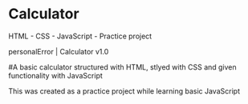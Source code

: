 # Calculator
 HTML - CSS - JavaScript - Practice project

personalError | Calculator v1.0

#A basic calculator structured with HTML, stlyed with CSS and given functionality with JavaScript

This was created as a practice project while learning basic JavaScript